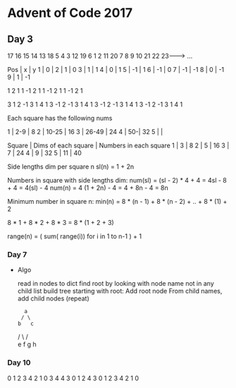 # Advent of Code 2017

## Day 3


17  16  15  14  13
18   5   4   3  12
19   6   1   2  11
20   7   8   9  10
21  22  23---> ...

Pos | x | y
1 | 0 | 
2 | 1 | 0
3 | 1 | 1
4 | 0 | 1
5 | -1 | 1
6 | -1 | 0
7 | -1 | -1
8 | 0 | -1
9 | 1 | -1


1
2 1
1 -1
2 1
1 -1
2 1
1 -1
2 1

3 1
2 -1
3 1
4 1
3 -1
2 -1
3 1
4 1
3 -1
2 -1
3 1
4 1
3 -1
2 -1
3 1
4 1




Each square has the following nums

1 | 2-9 | 8 
2 | 10-25 | 16
3 | 26-49 | 24
4 | 50-| 32
5 | | 

Square | Dims of each square | Numbers in each square
1 | 3 | 8
2 | 5 | 16
3 | 7 | 24
4 | 9 | 32
5 | 11 | 40

Side lengths dim per square n
sl(n) = 1 + 2n

Numbers in square with side lengths dim:
num(sl) = (sl - 2) * 4 + 4 = 4sl - 8 + 4 = 4(sl) - 4
num(n) = 4 (1 + 2n) - 4 = 4 + 8n - 4 = 8n

Minimum number in square n:
min(n) = 8 * (n - 1) + 8 * (n - 2) + .. + 8 * (1) + 2

8 * 1 + 8 * 2 + 8 * 3 = 8 * (1 + 2 + 3)


range(n) = ( sum( range(i)) for i in 1 to n-1 ) + 1

### Day 7

* Algo
	
	read in nodes to dict
	find root by looking with node name not in any child list
	build tree starting with root:
		Add root node
		From child names, add child nodes (repeat)

		a
	   / \
	  b   c
	 / \ / \
	e  f g  h

### Day 10

0 1 2 3 4
2 1 0 3 4
4 3 0 1 2
4 3 0 1 2
3 4 2 1 0



